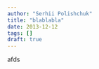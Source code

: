 ```yaml
---
author: "Serhii Polishchuk"
title: "blablabla"
date: 2013-12-12
tags: []
draft: true
---
```

<!--more-->
afds
